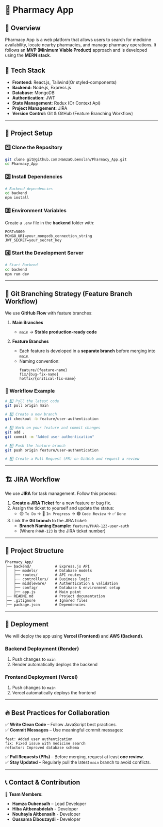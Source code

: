 # 🏥 Pharmacy App

## 📌 Overview
Pharmacy App is a web platform that allows users to search for medicine availability, locate nearby pharmacies, and manage pharmacy operations. It follows an **MVP (Minimum Viable Product)** approach and is developed using the **MERN stack**.

## 🚀 Tech Stack
- **Frontend:** React.js,  Tailwind(Or styled-components)
- **Backend:** Node.js, Express.js
- **Database:** MongoDB
- **Authentication:** JWT
- **State Management:** Redux (Or Context Api)
- **Project Management:** JIRA
- **Version Control:** Git & GitHub (Feature Branching Workflow)

---

## 🔧 Project Setup

### **1️⃣ Clone the Repository**
```bash
git clone git@github.com:HamzaOubenslah/Pharmacy_App.git
cd Pharmacy_App
```

### **2️⃣ Install Dependencies**
```bash
# Backend dependencies
cd backend
npm install

```

### **3️⃣ Environment Variables**
Create a `.env` file in the **backend** folder with:
```
PORT=5000
MONGO_URI=your_mongodb_connection_string
JWT_SECRET=your_secret_key
```

### **4️⃣ Start the Development Server**
```bash
# Start Backend
cd backend
npm run dev

```

---

## 🌲 Git Branching Strategy (Feature Branch Workflow)
We use **GitHub Flow** with feature branches:

1. **Main Branches**
   - `main` → **Stable production-ready code**

2. **Feature Branches**
   - Each feature is developed in a **separate branch** before merging into `main`.
   - Naming convention:  
     ```
     feature/{feature-name}
     fix/{bug-fix-name}
     hotfix/{critical-fix-name}
     ```

### **🚀 Workflow Example**
```bash
# 1️⃣ Pull the latest code
git pull origin main

# 2️⃣ Create a new branch
git checkout -b feature/user-authentication

# 3️⃣ Work on your feature and commit changes
git add .
git commit -m "Added user authentication"

# 4️⃣ Push the feature branch
git push origin feature/user-authentication

# 5️⃣ Create a Pull Request (PR) on GitHub and request a review
```

---

## 🏗️ JIRA Workflow  
We use **JIRA** for task management. Follow this process:

1. **Create a JIRA Ticket** for a new feature or bug fix.
2. Assign the ticket to yourself and update the status:
   - 🟡 `To Do` → 🔵 `In Progress` → 🟢 `Code Review` → ✅ `Done`
3. Link the **Git branch** to the JIRA ticket:
   - **Branch Naming Example:** `feature/PHAR-123-user-auth`
   - (Where `PHAR-123` is the JIRA ticket number)

---

## 📁 Project Structure

```
Pharmacy_App/
│── backend/           # Express.js API
│   ├── models/        # Database models
│   ├── routes/        # API routes
│   ├── controllers/   # Business logic
│   ├── middleware/    # Authentication & validation
│   ├── config/        # Database & environment setup
│   ├── app.js         # Main point
│── README.md          # Project documentation
│── .gitignore         # Ignored files
│── package.json       # Dependencies
```

---

## 🚀 Deployment
We will deploy the app using **Vercel (Frontend)** and **AWS (Backend)**.

### **Backend Deployment (Render)**
1. Push changes to `main`
2. Render automatically deploys the backend

### **Frontend Deployment (Vercel)**
1. Push changes to `main`
2. Vercel automatically deploys the frontend

---

## 🔥 Best Practices for Collaboration
✅ **Write Clean Code** – Follow JavaScript best practices.  
✅ **Commit Messages** – Use meaningful commit messages:  
   ```
   feat: Added user authentication
   fix: Fixed issue with medicine search
   refactor: Improved database schema
   ```
✅ **Pull Requests (PRs)** – Before merging, request at least **one review**.  
✅ **Stay Updated** – Regularly pull the latest `main` branch to avoid conflicts.  

---

## 📞 Contact & Contribution
👥 **Team Members:**
- **Hamza Oubensalh** – Lead Developer
- **Hiba Aitbenabdelah** - Developer  
- **Nouhayla Aitbensalh** - Developer  
- **Oussama Elbouzaydi** - Developer  


